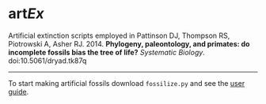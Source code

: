 art*Ex*
=====

Artificial extinction scripts employed in Pattinson DJ, Thompson RS, Piotrowski A, Asher RJ. 2014. **Phylogeny, paleontology, and primates: do incomplete fossils bias the tree of life?** *Systematic Biology*. doi:10.5061/dryad.tk87q

---

To start making artificial fossils download `fossilize.py` and see the [user guide](https://github.com/davipatti/artEx/blob/master/USER_GUIDE.md).
